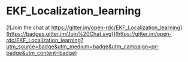 # EKF_Localization_learning

[![Join the chat at https://gitter.im/open-rdc/EKF_Localization_learning](https://badges.gitter.im/Join%20Chat.svg)](https://gitter.im/open-rdc/EKF_Localization_learning?utm_source=badge&utm_medium=badge&utm_campaign=pr-badge&utm_content=badge)
